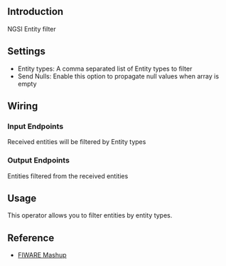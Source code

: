 ## Introduction

NGSI Entity filter

## Settings

- Entity types: A comma separated list of Entity types to filter
- Send Nulls: Enable this option to propagate null values when array is empty

## Wiring

### Input Endpoints

Received entities will be filtered by Entity types

### Output Endpoints

Entities filtered from the received entities

## Usage

This operator allows you to filter entities by entity types.

## Reference

- [FIWARE Mashup](https://mashup.lab.fiware.org/)
